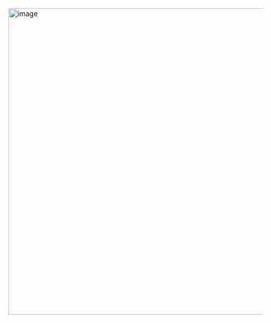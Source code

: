 <img width="606" height="607" alt="image" src="https://github.com/user-attachments/assets/d1ee3da5-eda4-4b26-bbce-4fd81a1b2cb1" />
